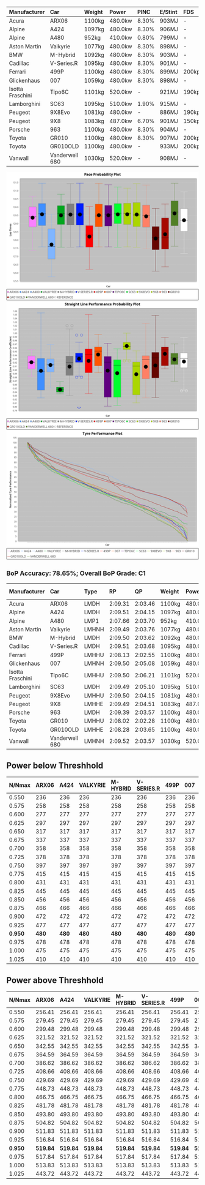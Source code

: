 | Manufacturer     | Car            | Weight | Power   | PINC    | E/Stint | FDS     |
|:-|:-|:-|:-|:-|:-|:-|
| Acura            | ARX06          | 1100kg | 480.0kw | 8.30%   | 903MJ   |    -    |
| Alpine           | A424           | 1097kg | 480.0kw | 8.30%   | 906MJ   |    -    |
| Alpine           | A480           | 952kg  | 410.0kw | 0.80%   | 799MJ   |    -    |
| Aston Martin     | Valkyrie       | 1077kg | 480.0kw | 8.30%   | 898MJ   |    -    |
| BMW              | M-Hybrid       | 1092kg | 480.0kw | 8.30%   | 903MJ   |    -    |
| Cadillac         | V-Series.R     | 1095kg | 480.0kw | 8.30%   | 901MJ   |    -    |
| Ferrari          | 499P           | 1100kg | 480.0kw | 8.30%   | 899MJ   | 200kph  |
| Glickenhaus      | 007            | 1059kg | 480.0kw | 8.30%   | 898MJ   |    -    |
| Isotta Fraschini | Tipo6C         | 1101kg | 520.0kw |    -    | 921MJ   | 190kph  |
| Lamborghini      | SC63           | 1095kg | 510.0kw | 1.90%   | 915MJ   |    -    |
| Peugeot          | 9X8Evo         | 1081kg | 480.0kw |    -    | 886MJ   | 190kph  |
| Peugeot          | 9X8            | 1083kg | 487.0kw | 6.70%   | 901MJ   | 150kph  |
| Porsche          | 963            | 1100kg | 480.0kw | 8.30%   | 904MJ   |    -    |
| Toyota           | GR010          | 1100kg | 480.0kw | 8.30%   | 907MJ   | 200kph  |
| Toyota           | GR010OLD       | 1100kg | 480.0kw |    -    | 933MJ   | 200kph  |
| Vanwall          | Vanderwell 680 | 1030kg | 520.0kw |    -    | 908MJ   |    -    |

![PACECHART](./IMG/AUTO.png)
![STRAIGHTLINEPERFORMANCECHART](./IMG/AUTO_sp.png)
![TYREPERFORMANCECHART](./IMG/AUTO_tw.png)

### BoP Accuracy: 78.65%; Overall BoP Grade: C1
| Manufacturer     | Car            | Type  | RP      | QP      | Weight | Power¹  | Threshhold | PINC    | Power²   | E/Stint | AVG Vmax  | FDS     | RDLC | L/Stint | BOP-Grade | Model Accuracy | Model Points | Match%  | SimDiff |
|:-|:-|:-|:-|:-|:-|:-|:-|:-|:-|:-|:-|:-|:-|:-|:-|:-|:-|:-|:-|
| Acura            | ARX06          | LMDH  | 2:09.31 | 2:03.46 | 1100kg | 480.0kw | 250.0kph   | 8.30%   | 519.80kw |  903MJ  | 293.88kph |    -    | 0.97 | 25      | +B1       | 100.00%        | 996          | 89.49%  | #       |
| Alpine           | A424           | LMDH  | 2:09.51 | 2:04.15 | 1097kg | 480.0kw | 250.0kph   | 8.30%   | 519.80kw |  906MJ  | 290.28kph |    -    | 0.98 | 25      | +B2       | 98.94%         | 2047         | 82.66%  | #       |
| Alpine           | A480           | LMP1  | 2:07.66 | 2:03.70 |  952kg | 410.0kw | 250.0kph   | 0.80%   | 413.30kw |  799MJ  | 290.90kph |    -    | 0.98 | 23      | -Ω1       | 92.36%         | 1643         | 44.06%  | -0.66   |
| Aston Martin     | Valkyrie       | LMHNH | 2:09.49 | 2:03.76 | 1077kg | 480.0kw | 250.0kph   | 8.30%   | 519.80kw |  898MJ  | 282.83kph |    -    | 1.02 | 25      | +D1       | 100.00%        | 247          | 67.23%  | #       |
| BMW              | M-Hybrid       | LMDH  | 2:09.50 | 2:03.62 | 1092kg | 480.0kw | 250.0kph   | 8.30%   | 519.80kw |  903MJ  | 293.28kph |    -    | 0.98 | 25      | +A2       | 98.84%         | 3070         | 92.46%  | #       |
| Cadillac         | V-Series.R     | LMDH  | 2:09.51 | 2:03.68 | 1095kg | 480.0kw | 250.0kph   | 8.30%   | 519.80kw |  901MJ  | 294.62kph |    -    | 0.98 | 25      | +C1       | 98.94%         | 5427         | 79.74%  | #       |
| Ferrari          | 499P           | LMHHU | 2:08.13 | 2:02.55 | 1100kg | 480.0kw | 250.0kph   | 8.30%   | 519.80kw |  899MJ  | 294.66kph | 200kph  | 1.01 | 25      | -D2       | 100.00%        | 6554         | 61.36%  | #       |
| Glickenhaus      | 007            | LMHNH | 2:09.50 | 2:05.08 | 1059kg | 480.0kw | 250.0kph   | 8.30%   | 519.80kw |  898MJ  | 299.25kph |    -    | 0.94 | 25      | +B2       | 93.90%         | 2170         | 82.98%  | +1.20   |
| Isotta Fraschini | Tipo6C         | LMHHU | 2:09.50 | 2:06.21 | 1101kg | 520.0kw | 250.0kph   |    -    | 520.00kw |  921MJ  | 291.25kph | 190kph  | 1.03 | 25      | +D2       | 97.73%         | 129          | 61.43%  | +2.11   |
| Lamborghini      | SC63           | LMDH  | 2:09.49 | 2:05.10 | 1095kg | 510.0kw | 250.0kph   | 1.90%   | 519.70kw |  915MJ  | 290.12kph |    -    | 1.02 | 25      | +B1       | 100.00%        | 784          | 86.41%  | +1.88   |
| Peugeot          | 9X8Evo         | LMHHU | 2:09.50 | 2:04.15 | 1081kg | 480.0kw | 250.0kph   |    -    | 480.00kw |  886MJ  | 299.68kph | 190kph  | 0.97 | 25      | +B1       | 100.00%        | 1457         | 88.93%  | #       |
| Peugeot          | 9X8            | LMHHE | 2:09.49 | 2:04.51 | 1083kg | 487.0kw | 250.0kph   | 6.70%   | 519.60kw |  901MJ  | 289.61kph | 150kph  | 1.00 | 25      | ~A1       | 99.16%         | 4816         | 100.00% | +0.83   |
| Porsche          | 963            | LMDH  | 2:09.39 | 2:03.57 | 1100kg | 480.0kw | 250.0kph   | 8.30%   | 519.80kw |  904MJ  | 291.98kph |    -    | 0.97 | 25      | ~A1       | 99.91%         | 14205        | 100.00% | #       |
| Toyota           | GR010          | LMHHU | 2:08.02 | 2:02.28 | 1100kg | 480.0kw | 250.0kph   | 8.30%   | 519.80kw |  907MJ  | 292.52kph | 200kph  | 1.01 | 25      | -E1       | 99.73%         | 4795         | 56.89%  | #       |
| Toyota           | GR010OLD       | LMHHE | 2:08.28 | 2:03.65 | 1100kg | 480.0kw | 250.0kph   |    -    | 480.00kw |  933MJ  | 294.30kph | 200kph  | 1.00 | 25      | -D1       | 94.52%         | 690          | 69.68%  | +2.26   |
| Vanwall          | Vanderwell 680 | LMHNH | 2:09.52 | 2:03.57 | 1030kg | 520.0kw | 0.0kph     |    -    | 520.00kw |  908MJ  | 299.67kph |    -    | 1.02 | 25      | ~A1       | 95.37%         | 639          | 95.04%  | +0.04   |

## Power below Threshhold
| N/Nmax    | ARX06   | A424    | VALKYRIE | M-HYBRID | V-SERIES.R | 499P    | 007     | TIPO6C  | SC63    | 9X8EVO  | 9X8     | 963     | GR010   | GR010OLD | VANDERWELL 680 | ​     | RPM      | A480       |
|:-|:-|:-|:-|:-|:-|:-|:-|:-|:-|:-|:-|:-|:-|:-|:-|:-|:-|:-|
|  0.550    |  236    |  236    |  236     |  236     |  236       |  236    |  236    |  256    |  251    |  236    |  240    |  236    |  236    |  236     |  256           |  ​    |   --     |  0.00      |
|  0.575    |  258    |  258    |  258     |  258     |  258       |  258    |  258    |  279    |  274    |  258    |  262    |  258    |  258    |  258     |  279           |  ​    |   --     |  0.00      |
|  0.600    |  277    |  277    |  277     |  277     |  277       |  277    |  277    |  300    |  295    |  277    |  281    |  277    |  277    |  277     |  300           |  ​    |   --     |  0.00      |
|  0.625    |  297    |  297    |  297     |  297     |  297       |  297    |  297    |  322    |  316    |  297    |  301    |  297    |  297    |  297     |  322           |  ​    |   --     |  0.00      |
|  0.650    |  317    |  317    |  317     |  317     |  317       |  317    |  317    |  343    |  337    |  317    |  322    |  317    |  317    |  317     |  343           |  ​    |   --     |  0.00      |
|  0.675    |  337    |  337    |  337     |  337     |  337       |  337    |  337    |  365    |  358    |  337    |  342    |  337    |  337    |  337     |  365           |  ​    |   --     |  0.00      |
|  0.700    |  358    |  358    |  358     |  358     |  358       |  358    |  358    |  387    |  380    |  358    |  363    |  358    |  358    |  358     |  387           |  ​    |   --     |  0.00      |
|  0.725    |  378    |  378    |  378     |  378     |  378       |  378    |  378    |  409    |  401    |  378    |  383    |  378    |  378    |  378     |  409           |  ​    |   --     |  0.00      |
|  0.750    |  397    |  397    |  397     |  397     |  397       |  397    |  397    |  430    |  422    |  397    |  403    |  397    |  397    |  397     |  430           |  ​    |   --     |  0.00      |
|  0.775    |  415    |  415    |  415     |  415     |  415       |  415    |  415    |  449    |  441    |  415    |  421    |  415    |  415    |  415     |  449           |  ​    |  5000    |  242.34    |
|  0.800    |  431    |  431    |  431     |  431     |  431       |  431    |  431    |  467    |  458    |  431    |  437    |  431    |  431    |  431     |  467           |  ​    |  5500    |  285.41    |
|  0.825    |  445    |  445    |  445     |  445     |  445       |  445    |  445    |  482    |  473    |  445    |  452    |  445    |  445    |  445     |  482           |  ​    |  6000    |  319.45    |
|  0.850    |  456    |  456    |  456     |  456     |  456       |  456    |  456    |  494    |  485    |  456    |  463    |  456    |  456    |  456     |  494           |  ​    |  6500    |  360.51    |
|  0.875    |  466    |  466    |  466     |  466     |  466       |  466    |  466    |  505    |  495    |  466    |  473    |  466    |  466    |  466     |  505           |  ​    |  7000    |  402.57    |
|  0.900    |  472    |  472    |  472     |  472     |  472       |  472    |  472    |  512    |  502    |  472    |  479    |  472    |  472    |  472     |  512           |  ​    |  7500    |  412.59    |
|  0.925    |  477    |  477    |  477     |  477     |  477       |  477    |  477    |  517    |  507    |  477    |  484    |  477    |  477    |  477     |  517           |  ​    |  8000    |  409.58    |
| **0.950** | **480** | **480** | **480**  | **480**  | **480**    | **480** | **480** | **520** | **510** | **480** | **487** | **480** | **480** | **480**  | **520**        | **​** | **8500** | **412.59** |
|  0.975    |  478    |  478    |  478     |  478     |  478       |  478    |  478    |  518    |  508    |  478    |  485    |  478    |  478    |  478     |  518           |  ​    |  9000    |  206.29    |
|  1.000    |  475    |  475    |  475     |  475     |  475       |  475    |  475    |  514    |  505    |  475    |  482    |  475    |  475    |  475     |  514           |  ​    |   --     |  0.00      |
|  1.025    |  410    |  410    |  410     |  410     |  410       |  410    |  410    |  444    |  436    |  410    |  416    |  410    |  410    |  410     |  444           |  ​    |   --     |  0.00      |

## Power above Threshhold
| N/Nmax    | ARX06      | A424       | VALKYRIE   | M-HYBRID   | V-SERIES.R | 499P       | 007        | TIPO6C  | SC63       | 9X8EVO  | 9X8        | 963        | GR010      | GR010OLD | VANDERWELL 680 | ​     | RPM      | A480       |
|:-|:-|:-|:-|:-|:-|:-|:-|:-|:-|:-|:-|:-|:-|:-|:-|:-|:-|:-|
|  0.550    |  256.41    |  256.41    |  256.41    |  256.41    |  256.41    |  256.41    |  256.41    |  256    |  256.34    |  236    |  256.31    |  256.41    |  256.41    |  236     |  256           |  ​    |   --     |  0.00      |
|  0.575    |  279.45    |  279.45    |  279.45    |  279.45    |  279.45    |  279.45    |  279.45    |  279    |  279.37    |  258    |  279.34    |  279.45    |  279.45    |  258     |  279           |  ​    |   --     |  0.00      |
|  0.600    |  299.48    |  299.48    |  299.48    |  299.48    |  299.48    |  299.48    |  299.48    |  300    |  299.40    |  277    |  299.36    |  299.48    |  299.48    |  277     |  300           |  ​    |   --     |  0.00      |
|  0.625    |  321.52    |  321.52    |  321.52    |  321.52    |  321.52    |  321.52    |  321.52    |  322    |  321.43    |  297    |  321.39    |  321.52    |  321.52    |  297     |  322           |  ​    |   --     |  0.00      |
|  0.650    |  342.55    |  342.55    |  342.55    |  342.55    |  342.55    |  342.55    |  342.55    |  343    |  342.45    |  317    |  342.41    |  342.55    |  342.55    |  317     |  343           |  ​    |   --     |  0.00      |
|  0.675    |  364.59    |  364.59    |  364.59    |  364.59    |  364.59    |  364.59    |  364.59    |  365    |  364.48    |  337    |  364.44    |  364.59    |  364.59    |  337     |  365           |  ​    |   --     |  0.00      |
|  0.700    |  386.62    |  386.62    |  386.62    |  386.62    |  386.62    |  386.62    |  386.62    |  387    |  386.51    |  358    |  386.47    |  386.62    |  386.62    |  358     |  387           |  ​    |   --     |  0.00      |
|  0.725    |  408.66    |  408.66    |  408.66    |  408.66    |  408.66    |  408.66    |  408.66    |  409    |  408.54    |  378    |  408.49    |  408.66    |  408.66    |  378     |  409           |  ​    |   --     |  0.00      |
|  0.750    |  429.69    |  429.69    |  429.69    |  429.69    |  429.69    |  429.69    |  429.69    |  430    |  429.57    |  397    |  429.52    |  429.69    |  429.69    |  397     |  430           |  ​    |   --     |  0.00      |
|  0.775    |  448.73    |  448.73    |  448.73    |  448.73    |  448.73    |  448.73    |  448.73    |  449    |  448.60    |  415    |  448.54    |  448.73    |  448.73    |  415     |  449           |  ​    |  5000    |  242.34    |
|  0.800    |  466.75    |  466.75    |  466.75    |  466.75    |  466.75    |  466.75    |  466.75    |  467    |  466.62    |  431    |  466.56    |  466.75    |  466.75    |  431     |  467           |  ​    |  5500    |  285.41    |
|  0.825    |  481.78    |  481.78    |  481.78    |  481.78    |  481.78    |  481.78    |  481.78    |  482    |  481.64    |  445    |  481.58    |  481.78    |  481.78    |  445     |  482           |  ​    |  6000    |  319.45    |
|  0.850    |  493.80    |  493.80    |  493.80    |  493.80    |  493.80    |  493.80    |  493.80    |  494    |  493.66    |  456    |  493.60    |  493.80    |  493.80    |  456     |  494           |  ​    |  6500    |  360.51    |
|  0.875    |  504.82    |  504.82    |  504.82    |  504.82    |  504.82    |  504.82    |  504.82    |  505    |  504.67    |  466    |  504.61    |  504.82    |  504.82    |  466     |  505           |  ​    |  7000    |  402.57    |
|  0.900    |  511.83    |  511.83    |  511.83    |  511.83    |  511.83    |  511.83    |  511.83    |  512    |  511.68    |  472    |  511.62    |  511.83    |  511.83    |  472     |  512           |  ​    |  7500    |  412.59    |
|  0.925    |  516.84    |  516.84    |  516.84    |  516.84    |  516.84    |  516.84    |  516.84    |  517    |  516.69    |  477    |  516.63    |  516.84    |  516.84    |  477     |  517           |  ​    |  8000    |  409.58    |
| **0.950** | **519.84** | **519.84** | **519.84** | **519.84** | **519.84** | **519.84** | **519.84** | **520** | **519.69** | **480** | **519.63** | **519.84** | **519.84** | **480**  | **520**        | **​** | **8500** | **412.59** |
|  0.975    |  517.84    |  517.84    |  517.84    |  517.84    |  517.84    |  517.84    |  517.84    |  518    |  517.69    |  478    |  517.63    |  517.84    |  517.84    |  478     |  518           |  ​    |  9000    |  206.29    |
|  1.000    |  513.83    |  513.83    |  513.83    |  513.83    |  513.83    |  513.83    |  513.83    |  514    |  513.68    |  475    |  513.62    |  513.83    |  513.83    |  475     |  514           |  ​    |   --     |  0.00      |
|  1.025    |  443.72    |  443.72    |  443.72    |  443.72    |  443.72    |  443.72    |  443.72    |  444    |  443.59    |  410    |  443.54    |  443.72    |  443.72    |  410     |  444           |  ​    |   --     |  0.00      |
